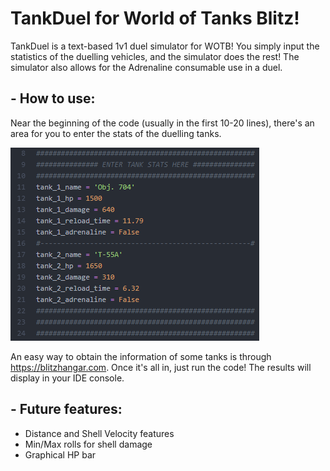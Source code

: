 # TankDuel for World of Tanks Blitz!
TankDuel is a text-based 1v1 duel simulator for WOTB! You simply input the statistics of the duelling vehicles, and the simulator does the rest! The simulator also allows for the Adrenaline consumable use in a duel. 

## - How to use:
Near the beginning of the code (usually in the first 10-20 lines), there's an area for you to enter the stats of the duelling tanks. 

![ExampleCode](/Misc/Example1.png)

An easy way to obtain the information of some tanks is through https://blitzhangar.com. Once it's all in, just run the code! The results will display in your IDE console. 

## - Future features:
- Distance and Shell Velocity features
- Min/Max rolls for shell damage
- Graphical HP bar
